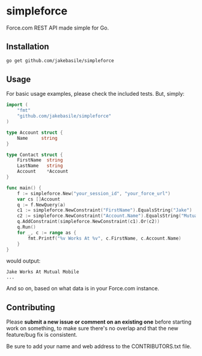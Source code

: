 # simpleforce

Force.com REST API made simple for Go.

## Installation

```bash
go get github.com/jakebasile/simpleforce
```

## Usage

For basic usage examples, please check the included tests. But, simply:

```go
import (
    "fmt"
    "github.com/jakebasile/simpleforce"
)

type Account struct {
    Name     string
}

type Contact struct {
    FirstName  string
    LastName   string
    Account    *Account
}

func main() {
    f := simpleforce.New("your_session_id", "your_force_url")
    var cs []Account
    q := f.NewQuery(a)
    c1 := simpleforce.NewConstraint("FirstName").EqualsString("Jake")
    c2 := simpleforce.NewConstraint("Account.Name").EqualsString("Mutual Mobile")
    q.AddConstraint(simpleforce.NewConstraint(c1).Or(c2))
    q.Run()
    for _, c := range as {
        fmt.Printf("%v Works At %v", c.FirstName, c.Account.Name)
    }
}
```

would output:

    Jake Works At Mutual Mobile
    ...

And so on, based on what data is in your Force.com instance.

## Contributing

Please **submit a new issue or comment on an existing one** before starting work on something, to make sure there's no overlap and that the new feature/bug fix is consistent.

Be sure to add your name and web address to the CONTRIBUTORS.txt file.

